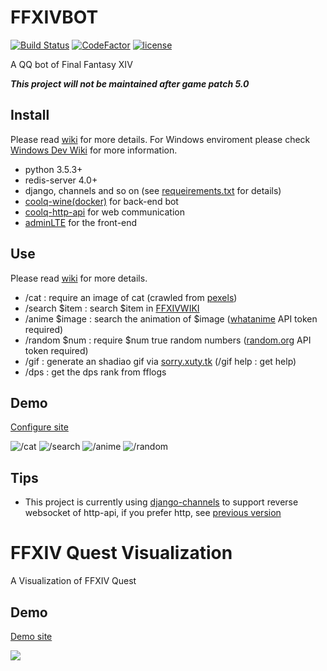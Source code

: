 # FFXIVBOT

[![Build Status](https://travis-ci.org/Bluefissure/FFXIVBOT.svg?branch=master)](https://travis-ci.org/Bluefissure/FFXIVBOT)
[![CodeFactor](https://www.codefactor.io/repository/github/bluefissure/ffxivbot/badge/master)](https://www.codefactor.io/repository/github/bluefissure/ffxivbot/overview/master)
[![license](https://img.shields.io/badge/license-GPL-blue.svg)](https://github.com/Bluefissure/FFXIVBOT/blob/master/LICENSE)

A QQ bot of Final Fantasy XIV

***This project will not be maintained after game patch 5.0***

## Install

Please read [wiki](https://github.com/Bluefissure/FFXIVBOT/wiki/%E5%BC%80%E5%8F%91%E6%96%87%E6%A1%A3) for more details.
For Windows enviroment please check [Windows Dev Wiki](https://github.com/a08381/FFXIVBOT/wiki/Windows%E4%B8%8B%E7%9A%84%E5%BC%80%E5%8F%91%E6%96%87%E6%A1%A3) for more information.

- python 3.5.3+
- redis-server 4.0+
- django, channels and so on (see [requeirements.txt](https://github.com/Bluefissure/FFXIVBOT/blob/master/requirements.txt) for details)
- [coolq-wine(docker)](https://hub.docker.com/r/coolq/wine-coolq/) for back-end bot
- [coolq-http-api](https://github.com/richardchien/coolq-http-api) for web communication
- [adminLTE](https://github.com/almasaeed2010/AdminLTE) for the front-end

## Use

Please read [wiki](https://github.com/Bluefissure/FFXIVBOT/wiki/%E4%BD%BF%E7%94%A8%E6%96%87%E6%A1%A3) for more details.

- /cat : require an image of cat (crawled from [pexels](https://www.pexels.com/search/cat))
- /search $item : search $item in [FFXIVWIKI](https://ff14.huijiwiki.com/)
- /anime $image : search the animation of $image ([whatanime](https://whatanime.ga/) API token required)
- /random $num : require $num true random numbers  ([random.org](https://www.random.org/) API token required)
- /gif : generate an shadiao gif via [sorry.xuty.tk](https://sorry.xuty.tk/) (/gif help : get help)
- /dps : get the dps rank from fflogs

## Demo

[Configure site](https://xn--v9x.net/tata)

![/cat](https://i.loli.net/2018/04/11/5acd9cd833831.png)
![/search](https://i.loli.net/2018/04/11/5acd9c2eef267.png)
![/anime](https://i.loli.net/2018/04/11/5acd9c2f2ceea.png)
![/random](https://i.loli.net/2018/04/11/5acd9c2f0da51.png)

## Tips

- This project is currently using [django-channels](https://github.com/django/channels) to support reverse websocket of http-api, if you prefer http, see [previous version](https://github.com/Bluefissure/FFXIVBOT/tree/be91c3fb3910479733db937f5f7f263dcef331a7)

# FFXIV Quest Visualization

A Visualization of FFXIV Quest

## Demo

[Demo site](https://xn--v9x.net/quest)

![](https://i.loli.net/2018/09/14/5b9b2dcabfc95.jpg)

